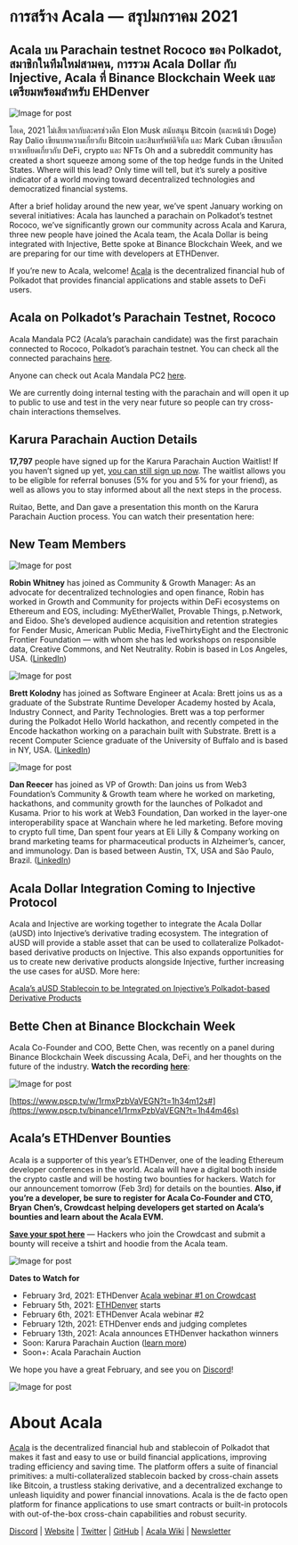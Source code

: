 # **การสร้าง Acala — สรุปมกราคม 2021**

## Acala บน Parachain testnet Rococo ของ Polkadot, สมาชิกในทีมใหม่สามคน, การรวม Acala Dollar กับ Injective, Acala ที่ Binance Blockchain Week และเตรียมพร้อมสำหรับ EHDenver

![Image for post](https://miro.medium.com/max/1600/0*AKMAckfj4PDxBHMX)

โอเค, 2021 ไม่เสียเวลากับละครช่วงดึก Elon Musk สนับสนุน Bitcoin (และหน้าม้า Doge) Ray Dalio เขียนบทความเกี่ยวกับ Bitcoin และสินทรัพย์ดิจิทัล และ Mark Cuban เขียนบล็อกยาวเหยียดเกี่ยวกับ DeFi, crypto และ NFTs Oh and a subreddit community has created a short squeeze among some of the top hedge funds in the United States. Where will this lead? Only time will tell, but it’s surely a positive indicator of a world moving toward decentralized technologies and democratized financial systems.

After a brief holiday around the new year, we’ve spent January working on several initiatives: Acala has launched a parachain on Polkadot’s testnet Rococo, we’ve significantly grown our community across Acala and Karura, three new people have joined the Acala team, the Acala Dollar is being integrated with Injective, Bette spoke at Binance Blockchain Week, and we are preparing for our time with developers at ETHDenver.

If you’re new to Acala, welcome! [Acala](http://acala.network) is the decentralized financial hub of Polkadot that provides financial applications and stable assets to DeFi users.

## **Acala on Polkadot’s Parachain Testnet, Rococo**

Acala Mandala PC2 (Acala’s parachain candidate) was the first parachain connected to Rococo, Polkadot’s parachain testnet. You can check all the connected parachains [here](https://polkadot.js.org/apps/?rpc=wss%3A%2F%2Frococo-rpc.polkadot.io#/parachains).

Anyone can check out Acala Mandala PC2 [here](https://polkadot.js.org/apps/?rpc=wss%3A%2F%2Frococo-1.acala.laminar.one%2Fws#/explorer).

We are currently doing internal testing with the parachain and will open it up to public to use and test in the very near future so people can try cross-chain interactions themselves.

## **Karura Parachain Auction Details**

**17,797** people have signed up for the Karura Parachain Auction Waitlist! If you haven’t signed up yet, [you can still sign up now](https://forms.gle/WXC9FaLwj2ciCrhP9). The waitlist allows you to be eligible for referral bonuses (5% for you and 5% for your friend), as well as allows you to stay informed about all the next steps in the process.

Ruitao, Bette, and Dan gave a presentation this month on the Karura Parachain Auction process. You can watch their presentation here:

## **New Team Members**

![Image for post](https://miro.medium.com/max/198/1*CKAzfp_7ymaDkEABfbJxgw.png)

**Robin Whitney** has joined as Community & Growth Manager: As an advocate for decentralized technologies and open finance, Robin has worked in Growth and Community for projects within DeFi ecosystems on Ethereum and EOS, including: MyEtherWallet, Provable Things, p.Network, and Eidoo. She’s developed audience acquisition and retention strategies for Fender Music, American Public Media, FiveThirtyEight and the Electronic Frontier Foundation — with whom she has led workshops on responsible data, Creative Commons, and Net Neutrality. Robin is based in Los Angeles, USA. ([LinkedIn](https://www.linkedin.com/in/robinmwhitney/))

![Image for post](https://miro.medium.com/max/198/1*a4vDhjcZXc2CVqrlVo4Eaw.png)

**Brett Kolodny** has joined as Software Engineer at Acala: Brett joins us as a graduate of the Substrate Runtime Developer Academy hosted by Acala, Industry Connect, and Parity Technologies. Brett was a top performer during the Polkadot Hello World hackathon, and recently competed in the Encode hackathon working on a parachain built with Substrate. Brett is a recent Computer Science graduate of the University of Buffalo and is based in NY, USA. ([LinkedIn](https://www.linkedin.com/in/brett-kolodny/))

![Image for post](https://miro.medium.com/max/192/1*alFvyf2j_3VXZw0p7i4-Ig.png)

**Dan Reecer** has joined as VP of Growth: Dan joins us from Web3 Foundation’s Community & Growth team where he worked on marketing, hackathons, and community growth for the launches of Polkadot and Kusama. Prior to his work at Web3 Foundation, Dan worked in the layer-one interoperability space at Wanchain where he led marketing. Before moving to crypto full time, Dan spent four years at Eli Lilly & Company working on brand marketing teams for pharmaceutical products in Alzheimer’s, cancer, and immunology. Dan is based between Austin, TX, USA and São Paulo, Brazil. ([LinkedIn](https://www.linkedin.com/in/reecer/))

## **Acala Dollar Integration Coming to Injective Protocol**

Acala and Injective are working together to integrate the Acala Dollar (aUSD) into Injective’s derivative trading ecosystem. The integration of aUSD will provide a stable asset that can be used to collateralize Polkadot-based derivative products on Injective. This also expands opportunities for us to create new derivative products alongside Injective, further increasing the use cases for aUSD. More here:

[Acala’s aUSD Stablecoin to be Integrated on Injective’s Polkadot-based Derivative Products](https://medium.com/acalanetwork/acalas-ausd-stablecoin-to-be-integrated-on-injective-s-polkadot-based-derivative-products-342bfed0bc30)

## **Bette Chen at Binance Blockchain Week**

Acala Co-Founder and COO, Bette Chen, was recently on a panel during Binance Blockchain Week discussing Acala, DeFi, and her thoughts on the future of the industry. **Watch the recording** [**here**](https://www.pscp.tv/binance1/1rmxPzbVaVEGN?t=1h44m46s):

![Image for post](https://miro.medium.com/max/1988/1*1ramauqOTR30RSC-ZnNRsw.png)

[https://www.pscp.tv/w/1rmxPzbVaVEGN?t=1h34m12s#](https://www.pscp.tv/binance1/1rmxPzbVaVEGN?t=1h44m46s)

## **Acala’s ETHDenver Bounties**

Acala is a supporter of this year’s ETHDenver, one of the leading Ethereum developer conferences in the world. Acala will have a digital booth inside the crypto castle and will be hosting two bounties for hackers. Watch for our announcement tomorrow (Feb 3rd) for details on the bounties. **Also, if you’re a developer, be sure to register for Acala Co-Founder and CTO, Bryan Chen’s, Crowdcast helping developers get started on Acala’s bounties and learn about the Acala EVM.**

[**Save your spot here**](https://www.crowdcast.io/e/acala-ethdenver-2021?utm_campaign=ethdenver&utm_source=medium&utm_medium=blog) — Hackers who join the Crowdcast and submit a bounty will receive a tshirt and hoodie from the Acala team.

![Image for post](https://miro.medium.com/max/1600/0*kw5WvFB9u1cGj9Fj)

**Dates to Watch for**

- February 3rd, 2021: ETHDenver [Acala webinar #1 on Crowdcast](https://www.crowdcast.io/e/acala-ethdenver-2021?utm_campaign=ethdenver&utm_source=medium&utm_medium=blog)
- February 5th, 2021: [ETHDenver](https://www.ethdenver.com/) starts
- February 6th, 2021: ETHDenver Acala webinar #2
- February 12th, 2021: ETHDenver ends and judging completes
- February 13th, 2021: Acala announces ETHDenver hackathon winners
- Soon: Karura Parachain Auction ([learn more](https://medium.com/acalanetwork/karuras-approach-to-the-upcoming-parachain-lease-offering-plo-on-kusama-12fbf09ee463))
- Soon+: Acala Parachain Auction

We hope you have a great February, and see you on [Discord](https://discord.gg/vdbFVCH)!

![Image for post](https://miro.medium.com/max/2402/1*4JsJArgpnTL_OOXk00UL_g.png)

# About Acala

[Acala](http://acala.network/) is the decentralized financial hub and stablecoin of Polkadot that makes it fast and easy to use or build financial applications, improving trading efficiency and saving time. The platform offers a suite of financial primitives: a multi-collateralized stablecoin backed by cross-chain assets like Bitcoin, a trustless staking derivative, and a decentralized exchange to unleash liquidity and power financial innovations. Acala is the de facto open platform for finance applications to use smart contracts or built-in protocols with out-of-the-box cross-chain capabilities and robust security.

[Discord](https://discord.gg/vdbFVCH) | [Website](https://acala.network/) | [Twitter](https://twitter.com/AcalaNetwork) | [GitHub](https://github.com/AcalaNetwork/Acala) | [Acala Wiki](https://github.com/AcalaNetwork/Acala/wiki) | [Newsletter](https://share.hsforms.com/1X9RxkXk-R62I0VNbATaDXw4h8qc)
